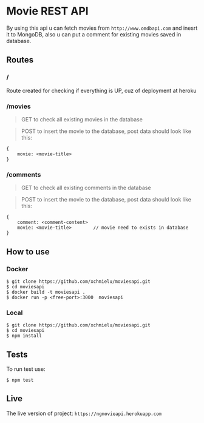 # Movie REST API
By using this api u can fetch movies from `http://www.omdbapi.com` and inesrt it to MongoDB, also u can put a comment for existing movies saved in database.

## Routes

### /
Route created for checking if everything is UP, cuz of deployment at heroku

### /movies
> GET to check all existing movies in the database

> POST to insert the movie to the database, post data should look like this:

```
{
    movie: <movie-title>
}
```
### /comments
> GET to check all existing comments in the database

> POST to insert the movie to the database, post data should look like this:
```
{
    comment: <comment-content>
    movie: <movie-title>        // movie need to exists in database
}

```
## How to use

### Docker
```
$ git clone https://github.com/xchmielu/moviesapi.git
$ cd moviesapi
$ docker build -t moviesapi . 
$ docker run -p <free-port>:3000  moviesapi
```

### Local
```
$ git clone https://github.com/xchmielu/moviesapi.git 
$ cd moviesapi
$ npm install 
```

## Tests
To run test use:
```
$ npm test
```

## Live
The live version of project: `https://ngmovieapi.herokuapp.com`